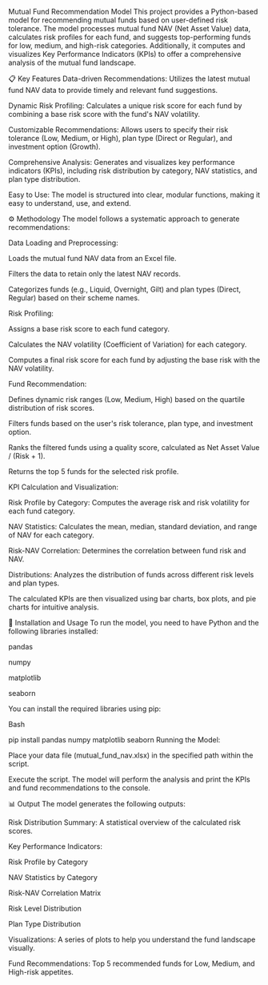 Mutual Fund Recommendation Model
This project provides a Python-based model for recommending mutual funds based on user-defined risk tolerance. The model processes mutual fund NAV (Net Asset Value) data, calculates risk profiles for each fund, and suggests top-performing funds for low, medium, and high-risk categories. Additionally, it computes and visualizes Key Performance Indicators (KPIs) to offer a comprehensive analysis of the mutual fund landscape.

📋 Key Features
Data-driven Recommendations: Utilizes the latest mutual fund NAV data to provide timely and relevant fund suggestions.

Dynamic Risk Profiling: Calculates a unique risk score for each fund by combining a base risk score with the fund's NAV volatility.

Customizable Recommendations: Allows users to specify their risk tolerance (Low, Medium, or High), plan type (Direct or Regular), and investment option (Growth).

Comprehensive Analysis: Generates and visualizes key performance indicators (KPIs), including risk distribution by category, NAV statistics, and plan type distribution.

Easy to Use: The model is structured into clear, modular functions, making it easy to understand, use, and extend.

⚙️ Methodology
The model follows a systematic approach to generate recommendations:

Data Loading and Preprocessing:

Loads the mutual fund NAV data from an Excel file.

Filters the data to retain only the latest NAV records.

Categorizes funds (e.g., Liquid, Overnight, Gilt) and plan types (Direct, Regular) based on their scheme names.

Risk Profiling:

Assigns a base risk score to each fund category.

Calculates the NAV volatility (Coefficient of Variation) for each category.

Computes a final risk score for each fund by adjusting the base risk with the NAV volatility.

Fund Recommendation:

Defines dynamic risk ranges (Low, Medium, High) based on the quartile distribution of risk scores.

Filters funds based on the user's risk tolerance, plan type, and investment option.

Ranks the filtered funds using a quality score, calculated as Net Asset Value / (Risk + 1).

Returns the top 5 funds for the selected risk profile.

KPI Calculation and Visualization:

Risk Profile by Category: Computes the average risk and risk volatility for each fund category.

NAV Statistics: Calculates the mean, median, standard deviation, and range of NAV for each category.

Risk-NAV Correlation: Determines the correlation between fund risk and NAV.

Distributions: Analyzes the distribution of funds across different risk levels and plan types.

The calculated KPIs are then visualized using bar charts, box plots, and pie charts for intuitive analysis.

🚀 Installation and Usage
To run the model, you need to have Python and the following libraries installed:

pandas

numpy

matplotlib

seaborn

You can install the required libraries using pip:

Bash

pip install pandas numpy matplotlib seaborn
Running the Model:

Place your data file (mutual_fund_nav.xlsx) in the specified path within the script.

Execute the script. The model will perform the analysis and print the KPIs and fund recommendations to the console.

📊 Output
The model generates the following outputs:

Risk Distribution Summary: A statistical overview of the calculated risk scores.

Key Performance Indicators:

Risk Profile by Category

NAV Statistics by Category

Risk-NAV Correlation Matrix

Risk Level Distribution

Plan Type Distribution

Visualizations: A series of plots to help you understand the fund landscape visually.

Fund Recommendations: Top 5 recommended funds for Low, Medium, and High-risk appetites.
